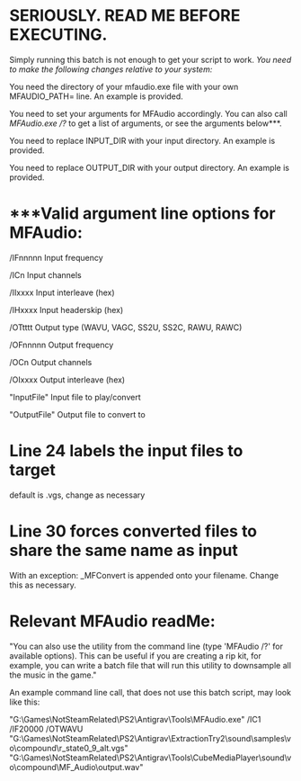 # SERIOUSLY. READ ME BEFORE EXECUTING.
Simply running this batch is not enough to get your script to work. *You need to make the following changes relative to your system:*

You need the directory of your mfaudio.exe file with your own MFAUDIO_PATH= line. An example is provided.

You need to set your arguments for MFAudio accordingly. You can also call *MFAudio.exe /?* to get a list of arguments, or see the arguments below***.

You need to replace INPUT_DIR with your input directory. An example is provided.

You need to replace OUTPUT_DIR with your output directory. An example is provided.


# ***Valid argument line options for MFAudio:

/IFnnnnn	Input frequency

/ICn	Input channels

/IIxxxx	Input interleave (hex)

/IHxxxx	Input headerskip (hex)

/OTtttt	Output type (WAVU, VAGC,
	 SS2U, SS2C, RAWU, RAWC)
  
/OFnnnnn	Output frequency

/OCn	Output channels

/OIxxxx	Output interleave (hex)

"InputFile"	Input file to play/convert

"OutputFile"	Output file to convert to

# Line 24 labels the input files to target
default is .vgs, change as necessary

# Line 30 forces converted files to share the same name as input
With an exception: _MFConvert is appended onto your filename. Change this as necessary.


# Relevant MFAudio readMe: 
"You can also use the utility from the command line (type 'MFAudio /?' for available options). This can be useful if you are creating a rip kit, for example, you can write a batch file that will run this utility to downsample all the music in the game."


An example command line call, that does not use this batch script, may look like this:

"G:\Games\NotSteamRelated\PS2\Antigrav\Tools\MFAudio.exe" /IC1 /IF20000 /OTWAVU "G:\Games\NotSteamRelated\PS2\Antigrav\ExtractionTry2\sound\samples\vo\compound\r_state0_9_alt.vgs" "G:\Games\NotSteamRelated\PS2\Antigrav\Tools\CubeMediaPlayer\sound\vo\compound\MF_Audio\output.wav"


